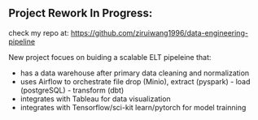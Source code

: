 ## Project Rework In Progress:
check my repo at: https://github.com/ziruiwang1996/data-engineering-pipeline

New project focues on buiding a scalable ELT pipeleine that:
- has a data warehouse after primary data cleaning and normalization
- uses Airflow to orchestrate file drop (Minio), extract (pyspark) - load (postgreSQL) - transform (dbt)
- integrates with Tableau for data visualization
- integrates with Tensorflow/sci-kit learn/pytorch for model trainning 
